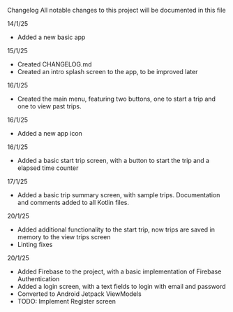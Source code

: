 Changelog
All notable changes to this project will be documented in this file

14/1/25
- Added a new basic app

15/1/25
- Created CHANGELOG.md
- Created an intro splash screen to the app, to be improved later

16/1/25
- Created the main menu, featuring two buttons, one to start a trip and one to view past trips.

16/1/25
- Added a new app icon

16/1/25
- Added a basic start trip screen, with a button to start the trip and a elapsed time counter

17/1/25
- Added a basic trip summary screen, with sample trips. Documentation and comments added to all 
  Kotlin files.

20/1/25
- Added additional functionality to the start trip, now trips are saved in memory to the view trips 
  screen
- Linting fixes

20/1/25
- Added Firebase to the project, with a basic implementation of Firebase Authentication
- Added a login screen, with a text fields to login with email and password
- Converted to Android Jetpack ViewModels
- TODO: Implement Register screen